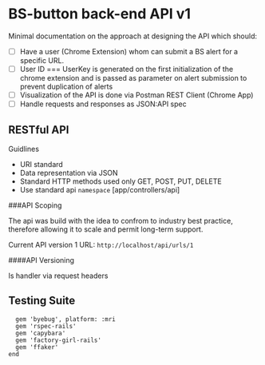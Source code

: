 # BS-button back-end API v1

Minimal documentation on the approach at designing the API which should:

- [ ] Have a user (Chrome Extension) whom can submit a BS alert for a specific URL.
- [ ] User ID === UserKey is generated on the first initialization of the chrome extension and is passed as parameter on alert submission to prevent duplication of alerts
- [ ] Visualization of the API is done via Postman REST Client (Chrome App)
- [ ] Handle requests and responses as JSON:API spec

RESTful API
---
Guidlines

* URI standard
* Data representation via JSON
* Standard HTTP methods used only GET, POST, PUT, DELETE
* Use standard api `namespace` [app/controllers/api]

###API Scoping

The api was build with the idea to confrom to industry best practice, therefore allowing it to scale and permit long-term support.

Current API version 1 URL: `http://localhost/api/urls/1`

####API Versioning

Is handler via request headers

Testing Suite
----
```group :development, :test do
  gem 'byebug', platform: :mri
  gem 'rspec-rails'
  gem 'capybara'
  gem 'factory-girl-rails'
  gem 'ffaker'
end
```



